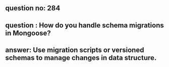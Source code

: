 
      
## question no: 284

## question : How do you handle schema migrations in Mongoose?

## answer: Use migration scripts or versioned schemas to manage changes in data structure.
      